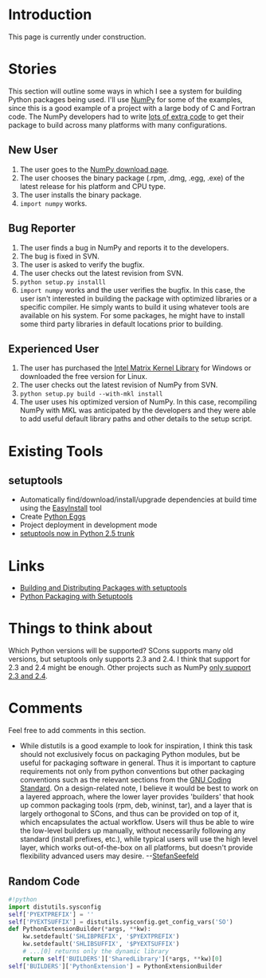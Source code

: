 

# Introduction

This page is currently under construction. 


# Stories

This section will outline some ways in which I see a system for building Python packages being used. I'll use [NumPy](http://www.scipy.org/) for some of the examples, since this is a good example of a project with a large body of C and Fortran code. The NumPy developers had to write [lots of extra code](http://projects.scipy.org/scipy/numpy/browser/trunk/numpy/distutils) to get their package to build across many platforms with many configurations. 


## New User

1. The user goes to the [NumPy download page](http://www.scipy.org/Download). 
1. The user chooses the binary package (.rpm, .dmg, .egg, .exe) of the latest release for his platform and CPU type. 
1. The user installs the binary package. 
1. `import numpy` works. 

## Bug Reporter

1. The user finds a bug in NumPy and reports it to the developers. 
1. The bug is fixed in SVN. 
1. The user is asked to verify the bugfix. 
1. The user checks out the latest revision from SVN. 
1. `python setup.py installl` 
1. `import numpy` works and the user verifies the bugfix. 
In this case, the user isn't interested in building the package with optimized libraries or a specific compiler. He simply wants to build it using whatever tools are available on his system. For some packages, he might have to install some third party libraries in default locations prior to building. 


## Experienced User

1. The user has purchased the [Intel Matrix Kernel Library](http://www.intel.com/cd/software/products/asmo-na/eng/perflib/mkl/266858.htm) for Windows or downloaded the free version for Linux. 
1. The user checks out the latest revision of NumPy from SVN. 
1. `python setup.py build --with-mkl install` 
1. The user uses his optimized version of NumPy. 
In this case, recompiling NumPy with MKL was anticipated by the developers and they were able to add useful default library paths and other details to the setup script. 


# Existing Tools


## setuptools

* Automatically find/download/install/upgrade dependencies at build time using the [EasyInstall](http://peak.telecommunity.com/DevCenter/EasyInstall) tool 
* Create [Python Eggs](http://peak.telecommunity.com/DevCenter/PythonEggs) 
* Project deployment in development mode 
* [setuptools now in Python 2.5 trunk](http://mail.python.org/pipermail/distutils-sig/2006-April/006240.html) 

# Links

* [Building and Distributing Packages with setuptools](http://peak.telecommunity.com/DevCenter/setuptools) 
* [Python Packaging with Setuptools](http://ianbicking.org/docs/setuptools-presentation/) 

# Things to think about

Which Python versions will be supported? SCons supports many old versions, but setuptools only supports 2.3 and 2.4. I think that support for 2.3 and 2.4 might be enough. Other projects such as NumPy [only support 2.3 and 2.4](http://thread.gmane.org/gmane.comp.python.numeric.general/5042/focus=5042). 


# Comments

Feel free to add comments in this section. 

   * While distutils is a good example to look for inspiration, I think this task should not exclusively focus on packaging Python modules, but be useful for packaging software in general. Thus it is important to capture requirements not only from python conventions but other packaging conventions such as the relevant   sections from the  [GNU Coding Standard](http://www.gnu.org/prep/standards/html_node/Managing-Releases.html#Managing-Releases). On a design-related note, I believe it would be best to work on a layered approach, where the lower layer provides 'builders' that hook up common packaging tools (rpm, deb, wininst, tar), and a layer that is largely orthogonal to SCons, and thus can be provided on top of it, which encapsulates the actual workflow. Users will thus be able to wire the low-level builders up manually, without necessarily following any standard (install prefixes, etc.), while typical users will use the high level layer, which works out-of-the-box on all platforms, but doesn't provide flexibility advanced users may desire. --[StefanSeefeld](StefanSeefeld) 

## Random Code


```python
#!python 
import distutils.sysconfig
self['PYEXTPREFIX'] = ''
self['PYEXTSUFFIX'] = distutils.sysconfig.get_config_vars('SO')
def PythonExtensionBuilder(*args, **kw):
    kw.setdefault('SHLIBPREFIX', '$PYEXTPREFIX')
    kw.setdefault('SHLIBSUFFIX', '$PYEXTSUFFIX')
    # ...[0] returns only the dynamic library
    return self['BUILDERS']['SharedLibrary'](*args, **kw)[0]
self['BUILDERS']['PythonExtension'] = PythonExtensionBuilder 
```